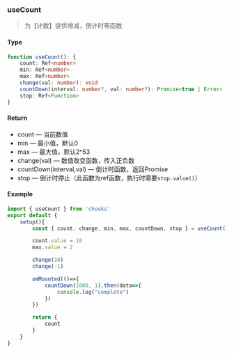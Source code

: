 ### useCount

> 为【计数】提供增减，倒计时等函数

#### Type
```ts
function useCount(): {
    count: Ref<number>
    min: Ref<number>
    max: Ref<number>
    change(val: number): void
    countDown(interval: number?, val: number?): Promise<true | Error>
    stop: Ref<Function>
}
```

#### Return
- count &mdash; 当前数值
- min &mdash; 最小值，默认0
- max &mdash; 最大值，默认2^53
- change(val) &mdash; 数值改变函数，传入正负数
- countDown(interval,val) &mdash; 倒计时函数，返回Promise
- stop &mdash; 倒计时停止（此函数为ref函数，执行时需要```stop.value()```）

#### Example
```js
import { useCount } from 'chooks'
export default {
    setup(){
        const { count, change, min, max, countDown, stop } = useCount()

        count.value = 10
        max.value = 2

        change(10)
        change(-1)

        omMounted(()=>{
            countDown(1000, 1).then(data=>{
                console.log("complete")
            })
        })

        return {
            count
        }
    }
}
```